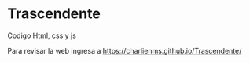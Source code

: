 # Trascendente
 Codigo Html, css y js
 
 Para revisar la web ingresa a https://charlienms.github.io/Trascendente/
